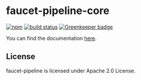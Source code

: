 faucet-pipeline-core
====================

[![npm](https://img.shields.io/npm/v/faucet-pipeline-core.svg)](https://www.npmjs.com/package/faucet-pipeline-core)
[![build status](https://travis-ci.org/faucet-pipeline/faucet-pipeline-core.svg?branch=master)](https://travis-ci.org/faucet-pipeline/faucet-pipeline-core)
[![Greenkeeper badge](https://badges.greenkeeper.io/faucet-pipeline/faucet-pipeline-core.svg)](https://greenkeeper.io)

You can find the documentation [here](http://www.faucet-pipeline.org).

## License

faucet-pipeline is licensed under Apache 2.0 License.
